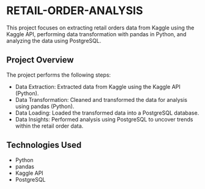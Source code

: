 # RETAIL-ORDER-ANALYSIS
This project focuses on extracting retail orders data from Kaggle using the Kaggle API, performing data transformation with pandas in Python, and analyzing the data using PostgreSQL.

## Project Overview
The project performs the following steps:

- Data Extraction: Extracted data from Kaggle using the Kaggle API (Python).
- Data Transformation: Cleaned and transformed the data for analysis using pandas (Python).
- Data Loading: Loaded the transformed data into a PostgreSQL database.
- Data Insights: Performed analysis using PostgreSQL to uncover trends within the retail order data.
## Technologies Used
- Python
- pandas
- Kaggle API
- PostgreSQL

